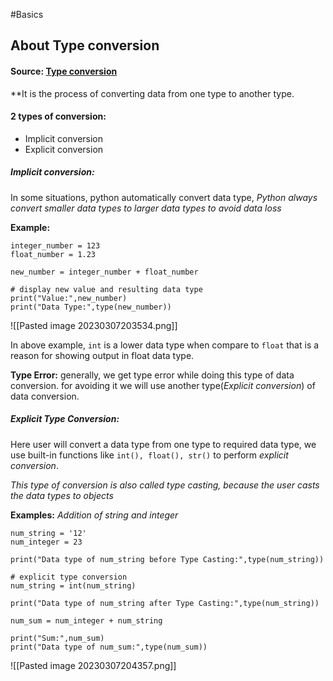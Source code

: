 #Basics 
## About **Type conversion**

#### Source: [Type conversion](https://www.programiz.com/python-programming/type-conversion-and-casting)

**It is the process of converting data from one type to another type.

#### 2 types of conversion:
* Implicit conversion
* Explicit conversion

##### Implicit conversion:
 In some situations, python automatically convert data type, *Python always convert smaller data types to larger data types to avoid data loss*

**Example:**
```
integer_number = 123
float_number = 1.23

new_number = integer_number + float_number

# display new value and resulting data type
print("Value:",new_number)
print("Data Type:",type(new_number))
```

![[Pasted image 20230307203534.png]]

In above example, `int` is a lower data type when compare to `float` that is a reason for showing output in float data type.

**Type Error:** generally, we get type error while doing this type of data conversion. for avoiding it we will use another type(*Explicit conversion*) of data conversion.

##### Explicit Type Conversion:
 Here user will convert a data type from one type to required data type, we use built-in functions like `int(), float(), str()` to perform *explicit conversion*.

*This type of conversion is also called type casting, because the user casts the data types to objects*

**Examples:** *Addition of string and integer*

```
num_string = '12'
num_integer = 23

print("Data type of num_string before Type Casting:",type(num_string))

# explicit type conversion
num_string = int(num_string)

print("Data type of num_string after Type Casting:",type(num_string))

num_sum = num_integer + num_string

print("Sum:",num_sum)
print("Data type of num_sum:",type(num_sum))
```

![[Pasted image 20230307204357.png]]

